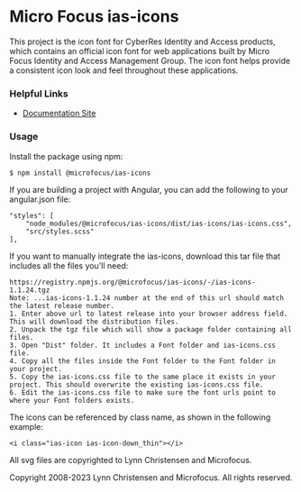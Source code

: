 # Micro Focus ias-icons

This project is the icon font for CyberRes Identity and Access products,
which contains an official icon font for web applications built by Micro Focus Identity and 
Access Management Group. The icon font helps provide a consistent icon look and feel 
throughout these applications.

### Helpful Links

- [Documentation Site](https://microfocus.github.io/ias-icons)

### Usage

Install the package using npm:

```
$ npm install @microfocus/ias-icons
```

If you are building a project with Angular, you can add the following to your angular.json file:

```
"styles": [
    "node_modules/@microfocus/ias-icons/dist/ias-icons/ias-icons.css",
    "src/styles.scss"
],
```

If you want to manually integrate the ias-icons, download this tar file that includes all the files you'll need:

```
https://registry.npmjs.org/@microfocus/ias-icons/-/ias-icons-1.1.24.tgz
Note: ...ias-icons-1.1.24 number at the end of this url should match the latest release number.
1. Enter above url to latest release into your browser address field. This will download the distribution files.
2. Unpack the tgz file which will show a package folder containing all files.
3. Open "Dist" folder. It includes a Font folder and ias-icons.css file.
4. Copy all the files inside the Font folder to the Font folder in your project.
5. Copy the ias-icons.css file to the same place it exists in your project. This should overwrite the existing ias-icons.css file.
6. Edit the ias-icons.css file to make sure the font urls point to where your Font folders exists. 
```

The icons can be referenced by class name, as shown in the following example:

```
<i class="ias-icon ias-icon-down_thin"></i>
```
All svg files are copyrighted to Lynn Christensen and Microfocus.

Copyright 2008-2023 Lynn Christensen and Microfocus. All rights reserved.

